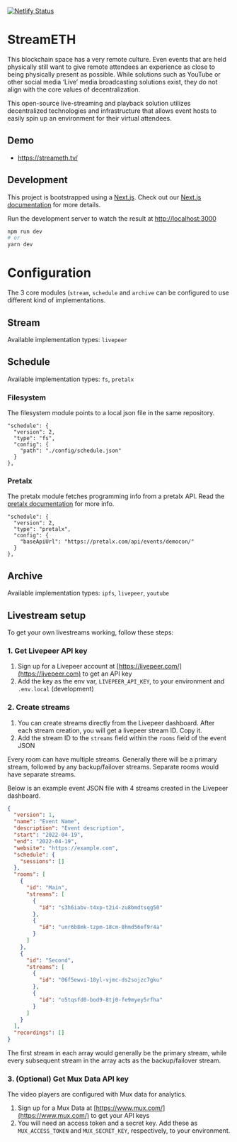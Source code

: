 [![Netlify Status](https://api.netlify.com/api/v1/badges/a00af031-d631-4fdd-b041-add6f1f0594a/deploy-status)](https://app.netlify.com/sites/efdevcon-tv/deploys)

# StreamETH

This blockchain space has a very remote culture. Even events that are held physically still want to give remote attendees an experience as close to being physically present as possible. While solutions such as YouTube or other social media ‘Live’ media broadcasting solutions exist, they do not align with the core values of decentralization.

This open-source live-streaming and playback solution utilizes decentralized technologies and infrastructure that allows event hosts to easily spin up an environment for their virtual attendees.

## Demo

- https://streameth.tv/

## Development

This project is bootstrapped using a [Next.js](https://nextjs.org/). Check out our [Next.js documentation](https://nextjs.org/docs/) for more details.

Run the development server to watch the result at [http://localhost:3000](http://localhost:3000)

```bash
npm run dev
# or
yarn dev
```

# Configuration

The 3 core modules (`stream`, `schedule` and `archive` can be configured to use different kind of implementations.

## Stream

Available implementation types: `livepeer`

## Schedule

Available implementation types: `fs`, `pretalx`

### Filesystem

The filesystem module points to a local json file in the same repository.

```
"schedule": {
  "version": 2,
  "type": "fs",
  "config": {
    "path": "./config/schedule.json"
  }
},
```

### Pretalx

The pretalx module fetches programming info from a pretalx API. Read the [pretalx documentation](https://docs.pretalx.org/api/) for more info.

```
"schedule": {
  "version": 2,
  "type": "pretalx",
  "config": {
    "baseApiUrl": "https://pretalx.com/api/events/democon/"
  }
},
```


## Archive

Available implementation types: `ipfs`, `livepeer`, `youtube`

## Livestream setup

To get your own livestreams working, follow these steps:

### 1. Get Livepeer API key

1. Sign up for a Livepeer account at [https://livepeer.com/](https://livepeer.com) to get an API key
2. Add the key as the env var, `LIVEPEER_API_KEY`, to your environment and `.env.local` (development)

### 2. Create streams

1. You can create streams directly from the Livepeer dashboard. After each stream creation, you will get a livepeer stream ID. Copy it.
2. Add the stream ID to the `streams` field within the `rooms` field of the event JSON

Every room can have multiple streams. Generally there will be a primary stream, followed by any backup/failover streams. Separate rooms would have separate streams.

Below is an example event JSON file with 4 streams created in the Livepeer dashboard.

```json
{
  "version": 1,
  "name": "Event Name",
  "description": "Event description",
  "start": "2022-04-19",
  "end": "2022-04-19",
  "website": "https://example.com",
  "schedule": {
    "sessions": []
  },
  "rooms": [
    {
      "id": "Main",
      "streams": [
        {
          "id": "s3h6iabv-t4xp-t2i4-zu8bmdtsqg50"
        },
        {
          "id": "unr6b8mk-tzpm-18cm-8hmd56ef9r4a"
        }
      ]
    },
    {
      "id": "Second",
      "streams": [
        {
          "id": "06f5ewvi-18yl-vjmc-ds2sojzc7gku"
        },
        {
          "id": "o5tqsfd0-bod9-8tj0-fe9myey5rfha"
        }
      ]
    }
  ],
  "recordings": []
}
```

The first stream in each array would generally be the primary stream, while every subsequent stream in the array acts as the backup/failover stream.

### 3. (Optional) Get Mux Data API key

The video players are configured with Mux data for analytics.

1. Sign up for a Mux Data at [https://www.mux.com/](https://www.mux.com/) to get your API keys
2. You will need an access token and a secret key. Add these as `MUX_ACCESS_TOKEN` and `MUX_SECRET_KEY`, respectively, to your environment.
